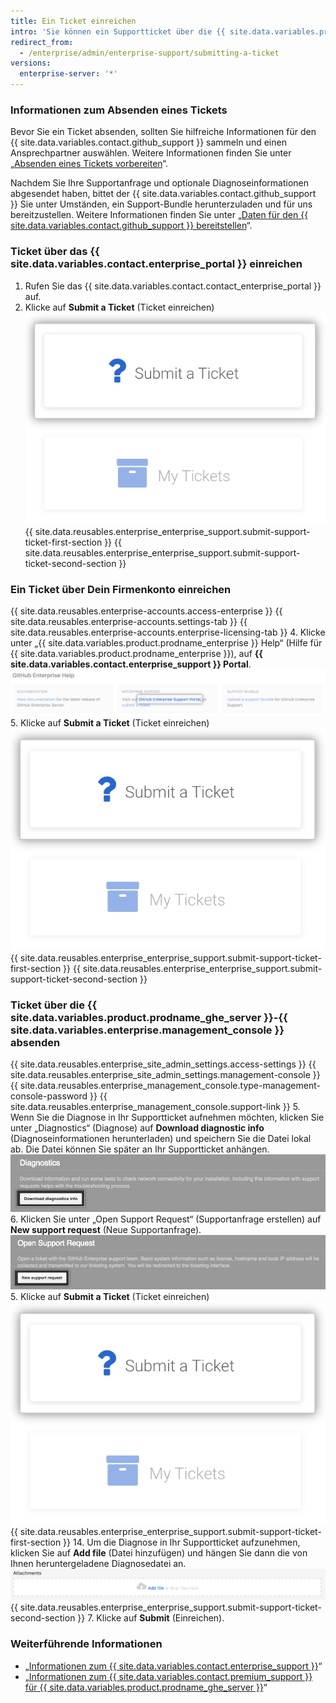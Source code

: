 ```yaml
---
title: Ein Ticket einreichen
intro: 'Sie können ein Supportticket über die {{ site.data.variables.product.prodname_ghe_server }}-{{ site.data.variables.enterprise.management_console }} oder das Supportportal absenden. Sie können ein Ticket als dringend kennzeichnen, wenn Ihr {{ site.data.variables.product.prodname_ghe_server }}-Produktionssystem ausgefallen ist oder sich in einem nicht mehr verwendbaren Zustand befindet.'
redirect_from:
  - /enterprise/admin/enterprise-support/submitting-a-ticket
versions:
  enterprise-server: '*'
---
```


### Informationen zum Absenden eines Tickets

Bevor Sie ein Ticket absenden, sollten Sie hilfreiche Informationen für den {{ site.data.variables.contact.github_support }} sammeln und einen Ansprechpartner auswählen. Weitere Informationen finden Sie unter „[Absenden eines Tickets vorbereiten](/enterprise/admin/guides/enterprise-support/preparing-to-submit-a-ticket)“.

Nachdem Sie Ihre Supportanfrage und optionale Diagnoseinformationen abgesendet haben, bittet der {{ site.data.variables.contact.github_support }} Sie unter Umständen, ein Support-Bundle herunterzuladen und für uns bereitzustellen. Weitere Informationen finden Sie unter „[Daten für den {{ site.data.variables.contact.github_support }} bereitstellen](/enterprise/admin/guides/enterprise-support/providing-data-to-github-support)“.

### Ticket über das {{ site.data.variables.contact.enterprise_portal }} einreichen

1. Rufen Sie das {{ site.data.variables.contact.contact_enterprise_portal }} auf.
5. Klicke auf **Submit a Ticket** (Ticket einreichen) ![Ein Ticket beim Enterprise-Support-Team einreichen](/assets/images/enterprise/support/submit-ticket-button.png)
{{ site.data.reusables.enterprise_enterprise_support.submit-support-ticket-first-section }}
{{ site.data.reusables.enterprise_enterprise_support.submit-support-ticket-second-section }}

### Ein Ticket über Dein Firmenkonto einreichen

{{ site.data.reusables.enterprise-accounts.access-enterprise }}
{{ site.data.reusables.enterprise-accounts.settings-tab }}
{{ site.data.reusables.enterprise-accounts.enterprise-licensing-tab }}
4. Klicke unter „{{ site.data.variables.product.prodname_enterprise }} Help“ (Hilfe für {{ site.data.variables.product.prodname_enterprise }}), auf **{{ site.data.variables.contact.enterprise_support }} Portal**. ![Link zum Navigieren zur Enterprise-Support-Seite](/assets/images/enterprise/support/enterprise-support-link.png)
5. Klicke auf **Submit a Ticket** (Ticket einreichen) ![Ein Ticket beim Enterprise-Support-Team einreichen](/assets/images/enterprise/support/submit-ticket-button.png)
{{ site.data.reusables.enterprise_enterprise_support.submit-support-ticket-first-section }}
{{ site.data.reusables.enterprise_enterprise_support.submit-support-ticket-second-section }}

### Ticket über die {{ site.data.variables.product.prodname_ghe_server }}-{{ site.data.variables.enterprise.management_console }} absenden

{{ site.data.reusables.enterprise_site_admin_settings.access-settings }}
{{ site.data.reusables.enterprise_site_admin_settings.management-console }}
{{ site.data.reusables.enterprise_management_console.type-management-console-password }}
{{ site.data.reusables.enterprise_management_console.support-link }}
5. Wenn Sie die Diagnose in Ihr Supportticket aufnehmen möchten, klicken Sie unter „Diagnostics“ (Diagnose) auf **Download diagnostic info** (Diagnoseinformationen herunterladen) und speichern Sie die Datei lokal ab. Die Datei können Sie später an Ihr Supportticket anhängen. ![Schaltfläche zum Herunterladen der Diagnoseinformationen](/assets/images/enterprise/support/download-diagnostics-info-button.png)
6. Klicken Sie unter „Open Support Request“ (Supportanfrage erstellen) auf **New support request** (Neue Supportanfrage). ![Schaltfläche zum Erstellen einer Supportanfrage](/assets/images/enterprise/management-console/open-support-request.png)
5. Klicke auf **Submit a Ticket** (Ticket einreichen) ![Ein Ticket beim Enterprise-Support-Team einreichen](/assets/images/enterprise/support/submit-ticket-button.png)
{{ site.data.reusables.enterprise_enterprise_support.submit-support-ticket-first-section }}
14. Um die Diagnose in Ihr Supportticket aufzunehmen, klicken Sie auf **Add file** (Datei hinzufügen) und hängen Sie dann die von Ihnen heruntergeladene Diagnosedatei an. ![Schaltfläche „Add file“ (Datei hinzufügen)](/assets/images/enterprise/support/support-ticket-add-file.png)
{{ site.data.reusables.enterprise_enterprise_support.submit-support-ticket-second-section }}
7. Klicke auf **Submit** (Einreichen).

### Weiterführende Informationen

- „[Informationen zum {{ site.data.variables.contact.enterprise_support }}](/enterprise/admin/guides/enterprise-support/about-github-enterprise-support)“
- „[Informationen zum {{ site.data.variables.contact.premium_support }} für {{ site.data.variables.product.prodname_ghe_server }}](/enterprise/admin/guides/enterprise-support/about-github-premium-support-for-github-enterprise-server)“
